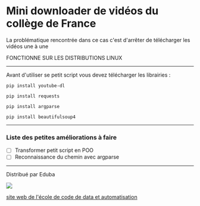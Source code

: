 # Mini downloader de vidéos du collège de France

La problématique rencontrée dans ce cas c'est d'arrêter de télécharger les vidéos une à une

FONCTIONNE SUR LES DISTRIBUTIONS LINUX

---

Avant d'utiliser se petit script vous devez télécharger les librairies :

```shell
pip install youtube-dl
```

```shell
pip install requests
```

```shell
pip install argparse
```

```shell
pip install beautifulsoup4
```


----

### Liste des petites améliorations à faire


- [ ] Transformer petit script en POO
- [ ] Reconnaissance du chemin avec argparse

---

Distribué par Eduba

![](https://uploads-ssl.webflow.com/5db175f1f782f9b9e156f84e/5db17d89ca3871e173180fbc_eduba_tranparent-256px.png)

[site web de l'école de code de data et automatisation](https://www.eduba.school/)
